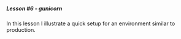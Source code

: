 ##### Lesson #6 - gunicorn

In this lesson I illustrate a quick setup for an environment similar to production.
